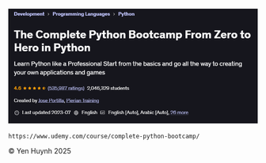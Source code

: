 ![alt text](image.png)

```
https://www.udemy.com/course/complete-python-bootcamp/
```
&copy; Yen Huynh 2025